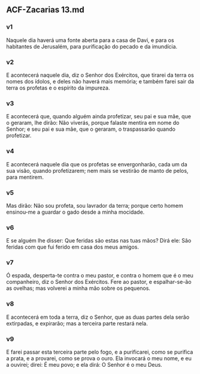 ## ACF-Zacarias 13.md
### v1
 Naquele dia haverá uma fonte aberta para a casa de Davi, e para os habitantes de Jerusalém, para purificação do pecado e da imundícia.
### v2
 E acontecerá naquele dia, diz o Senhor dos Exércitos, que tirarei da terra os nomes dos ídolos, e deles não haverá mais memória; e também farei sair da terra os profetas e o espírito da impureza.
### v3
 E acontecerá que, quando alguém ainda profetizar, seu pai e sua mãe, que o geraram, lhe dirão: Não viverás, porque falaste mentira em nome do Senhor; e seu pai e sua mãe, que o geraram, o traspassarão quando profetizar.
### v4
 E acontecerá naquele dia que os profetas se envergonharão, cada um da sua visão, quando profetizarem; nem mais se vestirão de manto de pelos, para mentirem.
### v5
 Mas dirão: Não sou profeta, sou lavrador da terra; porque certo homem ensinou-me a guardar o gado desde a minha mocidade.
### v6
 E se alguém lhe disser: Que feridas são estas nas tuas mãos? Dirá ele: São feridas com que fui ferido em casa dos meus amigos.
### v7
 Ó espada, desperta-te contra o meu pastor, e contra o homem que é o meu companheiro, diz o Senhor dos Exércitos. Fere ao pastor, e espalhar-se-ão as ovelhas; mas volverei a minha mão sobre os pequenos.
### v8
 E acontecerá em toda a terra, diz o Senhor, que as duas partes dela serão extirpadas, e expirarão; mas a terceira parte restará nela.
### v9
 E farei passar esta terceira parte pelo fogo, e a purificarei, como se purifica a prata, e a provarei, como se prova o ouro. Ela invocará o meu nome, e eu a ouvirei; direi: É meu povo; e ela dirá: O Senhor é o meu Deus.
